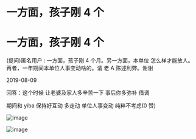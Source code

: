 # 一方面，孩子刚 4 个

# 一方面，孩子刚 4 个

(提问)匿名用户 : 一方面，孩子刚 4 个月。另一方面，本单位 怎么样才能放人。再者，一年期间本单位人事变动啥的。请 老 A 陈述利弊。谢谢

2019-08-09

回答：这个时候 让老婆及家人多辛苦一下 事后你多弥补 借调

期间和 yiba 保持好互动 多走动 单位人事变动 纯粹不考虑(0 赞)

![image](img/Image_001.png)

![image](img/Image_002.png)